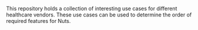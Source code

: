 This repository holds a collection of interesting use cases for different healthcare vendors. These use cases can be used to determine the order of required features for Nuts.
